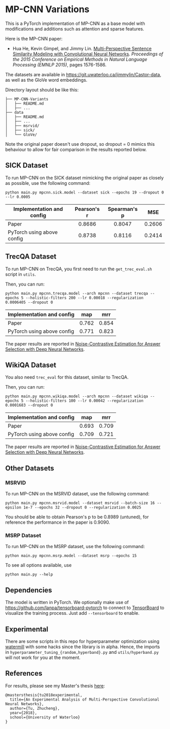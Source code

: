 # MP-CNN Variations

This is a PyTorch implementation of MP-CNN as a base model with modifications and additions such as attention and sparse features.

Here is the MP-CNN paper:

* Hua He, Kevin Gimpel, and Jimmy Lin. [Multi-Perspective Sentence Similarity Modeling with Convolutional Neural Networks](http://aclweb.org/anthology/D/D15/D15-1181.pdf). *Proceedings of the 2015 Conference on Empirical Methods in Natural Language Processing (EMNLP 2015)*, pages 1576-1586.

The datasets are available in https://git.uwaterloo.ca/jimmylin/Castor-data, as well as the GloVe word embeddings.

Directory layout should be like this:
```
├── MP-CNN-Variants
│   ├── README.md
│   ├── ...
├── data
│   ├── README.md
│   ├── ...
│   ├── msrvid/
│   ├── sick/
│   └── GloVe/
```

Note the original paper doesn't use dropout, so dropout = 0 mimics this behaviour to allow for fair comparison in the results reported below.

## SICK Dataset

To run MP-CNN on the SICK dataset mimicking the original paper as closely as possible, use the following command:

```
python main.py mpcnn.sick.model --dataset sick --epochs 19 --dropout 0 --lr 0.0005
```

| Implementation and config        | Pearson's r    | Spearman's p    | MSE    |
| -------------------------------- |:--------------:|:---------------:|:------:|
| Paper                            | 0.8686         | 0.8047          | 0.2606 |
| PyTorch using above config       | 0.8738         | 0.8116          | 0.2414 |


## TrecQA Dataset

To run MP-CNN on TrecQA, you first need to run the `get_trec_eval.sh` script in `utils`.

Then, you can run:
```
python main.py mpcnn.trecqa.model --arch mpcnn --dataset trecqa --epochs 5 --holistic-filters 200 --lr 0.00018 --regularization 0.0006405 --dropout 0
```

| Implementation and config        | map    | mrr    |
| -------------------------------- |:------:|:------:|
| Paper                            | 0.762  | 0.854  |
| PyTorch using above config       | 0.771  | 0.823  |

The paper results are reported in [Noise-Contrastive Estimation for Answer Selection with Deep Neural Networks](https://dl.acm.org/citation.cfm?id=2983872).

## WikiQA Dataset

You also need `trec_eval` for this dataset, similar to TrecQA.

Then, you can run:
```
python main.py mpcnn.wikiqa.model --arch mpcnn --dataset wikiqa --epochs 5 --holistic-filters 100 --lr 0.00042 --regularization 0.0001683 --dropout 0
```
| Implementation and config        | map    | mrr    |
| -------------------------------- |:------:|:------:|
| Paper                            | 0.693  | 0.709  |
| PyTorch using above config       | 0.709  | 0.721  |

The paper results are reported in [Noise-Contrastive Estimation for Answer Selection with Deep Neural Networks](https://dl.acm.org/citation.cfm?id=2983872).

## Other Datasets

### MSRVID

To run MP-CNN on the MSRVID dataset, use the following command:
```
python main.py mpcnn.msrvid.model --dataset msrvid --batch-size 16 --epsilon 1e-7 --epochs 32 --dropout 0 --regularization 0.0025
```

You should be able to obtain Pearson's p to be 0.8989 (untuned), for reference the performance in the paper is 0.9090.

### MSRP Dataset

To run MP-CNN on the MSRP dataset, use the following command:

```
python main.py mpcnn.msrp.model --dataset msrp --epochs 15
```

To see all options available, use
```
python main.py --help
```

## Dependencies

The model is written in PyTorch. We optionally make use of https://github.com/lanpa/tensorboard-pytorch to connect to [TensorBoard](https://github.com/tensorflow/tensorboard) to visualize the training process. Just add `--tensorboard` to enable.

## Experimental

There are some scripts in this repo for hyperparameter optimization using [watermill](https://github.com/tuzhucheng/watermill) with some hacks since the library is in alpha. Hence, the imports in `hyperparameter_tuning_{random,hyperband}.py` and `utils/hyperband.py` will not work for you at the moment.

## References

For results, please see my Master's thesis [here](https://uwspace.uwaterloo.ca/handle/10012/13297):

```
@mastersthesis{tu2018experimental,
  title={An Experimental Analysis of Multi-Perspective Convolutional Neural Networks},
  author={Tu, Zhucheng},
  year={2018},
  school={University of Waterloo}
}
```
